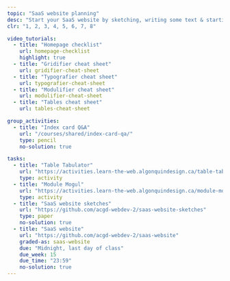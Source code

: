 ```yaml
---
topic: "SaaS website planning"
desc: "Start your SaaS website by sketching, writing some text & starting to code."
clr: "1, 2, 3, 4, 5, 6, 7, 8"

video_tutorials:
  - title: "Homepage checklist"
    url: homepage-checklist
    highlight: true
  - title: "Gridifier cheat sheet"
    url: gridifier-cheat-sheet
  - title: "Typografier cheat sheet"
    url: typografier-cheat-sheet
  - title: "Modulifier cheat sheet"
    url: modulifier-cheat-sheet
  - title: "Tables cheat sheet"
    url: tables-cheat-sheet

group_activities:
  - title: "Index card Q&A"
    url: "/courses/shared/index-card-qa/"
    type: pencil
    no-solution: true

tasks:
  - title: "Table Tabulator"
    url: "https://activities.learn-the-web.algonquindesign.ca/table-tabulator/"
    type: activity
  - title: "Module Mogul"
    url: "https://activities.learn-the-web.algonquindesign.ca/module-mogul/"
    type: activity
  - title: "SaaS website sketches"
    url: "https://github.com/acgd-webdev-2/saas-website-sketches"
    type: paper
    no-solution: true
  - title: "SaaS website"
    url: "https://github.com/acgd-webdev-2/saas-website"
    graded-as: saas-website
    due: "Midnight, last day of class"
    due_week: 15
    due_time: "23:59"
    no-solution: true
---
```

